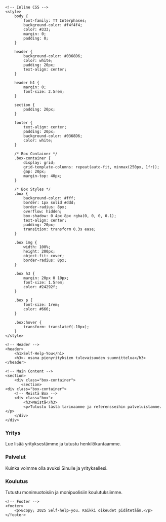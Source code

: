 <html lang="en">
<head>
    <meta charset="UTF-8">
    <meta name="viewport" content="width=device-width, initial-scale=1.0">
    <title>Self-Help-You</title>

    <!-- Inline CSS -->
    <style>
        body {
            font-family: TT Interphases;
            background-color: #f4f4f4;
            color: #333;
            margin: 0;
            padding: 0;
        }

        header {
            background-color: #0368D6;
            color: white;
            padding: 20px;
            text-align: center;
        }

        header h1 {
            margin: 0;
            font-size: 2.5rem;
        }

        section {
            padding: 20px;
        }

        footer {
            text-align: center;
            padding: 20px;
            background-color: #0368D6;
            color: white;
        }

        /* Box Container */
        .box-container {
            display: grid;
            grid-template-columns: repeat(auto-fit, minmax(250px, 1fr));
            gap: 20px;
            margin-top: 40px;
        }

        /* Box Styles */
        .box {
            background-color: #fff;
            border: 1px solid #ddd;
            border-radius: 8px;
            overflow: hidden;
            box-shadow: 0 4px 8px rgba(0, 0, 0, 0.1);
            text-align: center;
            padding: 20px;
            transition: transform 0.3s ease;
        }

        .box img {
            width: 100%;
            height: 200px;
            object-fit: cover;
            border-radius: 8px;
        }

        .box h3 {
            margin: 20px 0 10px;
            font-size: 1.5rem;
            color: #24292f;
        }

        .box p {
            font-size: 1rem;
            color: #666;
        }

        .box:hover {
            transform: translateY(-10px);
        }
    </style>
</head>
<body>

    <!-- Header -->
    <header>
        <h1>Self-Help-You</h1>
        <h3>- osana pienyrityksien tulevaisuuden suunnittelua</h3>
    </header>

    <!-- Main Content -->
    <section>
        <div class="box-container">
           <section>
    <div class="box-container">
        <!-- Meistä Box -->
        <div class="box">
            <h3>Meistä</h3>
            <p>Tutustu tästä tarinaamme ja referensseihin palveluistamme.</p>
        </div>
    </div>
</section>
            <!-- Yritys Box -->
          <div class="box">
            <h3>Yritys</h3>
            <p>Lue lisää yrityksestämme ja tutustu henkilökuntaamme.</p>
    </div>
            <!-- Palvelut Box -->
          <div class="box">
            <h3>Palvelut</h3>
            <p>Kuinka voimme olla avuksi Sinulle ja yrityksellesi.</p>
    </div>
            <!-- Koulutus Box -->
            <div class="box">
            <h3>Koulutus</h3>
            <p>Tutustu monimuotoisiin ja monipuolisiin koulutuksiimme.</p>
    </div>
    </section>

    <!-- Footer -->
    <footer>
        <p>&copy; 2025 Self-help-you. Kaikki oikeudet pidätetään.</p>
    </footer>

</body>
</html>
